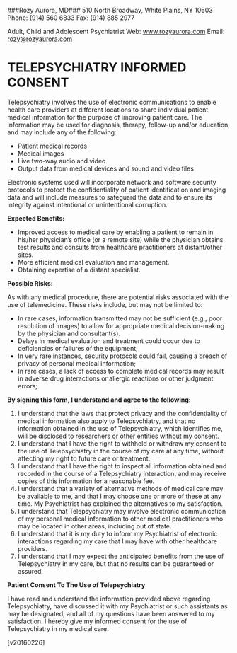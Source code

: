 ###Rozy Aurora, MD###
510 North Broadway,
White Plains, NY 10603
Phone: (914) 560 6833 
Fax: (914) 885 2977 

Adult, Child and Adolescent Psychiatrist
Web: www.rozyaurora.com
Email: rozy@rozyaurora.com

TELEPSYCHIATRY INFORMED CONSENT
===========
Telepsychiatry involves the use of electronic communications to enable health care providers at different locations to share individual patient medical information for the purpose of improving patient care. The information may be used for diagnosis, therapy, follow-up and/or education, and may include any of the following:

- Patient medical records
- Medical images
- Live two-way audio and video
- Output data from medical devices and sound and video files

Electronic systems used will incorporate network and software security protocols to protect the confidentiality of patient identification and imaging data and will include measures to safeguard the data and to ensure its integrity against intentional or unintentional corruption.

**Expected Benefits:**

- Improved access to medical care by enabling a patient to remain in his/her physician’s office (or a remote site) while the physician obtains test results and consults from healthcare practitioners at distant/other sites.
- More efficient medical evaluation and management.
- Obtaining expertise of a distant specialist.

**Possible Risks:**

As with any medical procedure, there are potential risks associated with the use of telemedicine.  These risks include, but may not be limited to:

- In rare cases, information transmitted may not be sufficient (e.g., poor resolution of images) to allow for appropriate medical decision-making by the physician and consultant(s).
- Delays in medical evaluation and treatment could occur due to deficiencies or failures of the equipment;
- In very rare instances, security protocols could fail, causing a breach of privacy of personal medical information;
- In rare cases, a lack of access to complete medical records may result in adverse drug interactions or allergic reactions or other judgment errors;

**By signing this form, I understand and agree to the following:**

1.  I understand that the laws that protect privacy and the confidentiality of medical information also apply to Telepsychiatry, and that no information obtained in the use of Telepsychiatry, which identifies me, will be disclosed to researchers or other entities without my consent.
2.  I understand that I have the right to withhold or withdraw my consent to the use of Telepsychiatry in the course of my care at any time, without affecting my right to future care or treatment.
3.  I understand that I have the right to inspect all information obtained and recorded in the course of a Telepsychiatry interaction, and may receive copies of this information for a reasonable fee.
4.  I understand that a variety of alternative methods of medical care may be available to me, and that I may choose one or more of these at any time. My Psychiatrist has explained the alternatives to my satisfaction.
5.  I understand that Telepsychiatry may involve electronic communication of my personal medical information to other medical practitioners who may be located in other areas, including out of state.
6.  I understand that it is my duty to inform my Psychiatrist of electronic interactions regarding my care that I may have with other healthcare providers.
7.  I understand that I may expect the anticipated benefits from the use of Telepsychiatry in my care, but that no results can be guaranteed or assured.

**Patient Consent To The Use of Telepsychiatry**

I have read and understand the information provided above regarding Telepsychiatry, have discussed it with my Psychiatrist or such assistants as may be designated, and all of my questions have been answered to my satisfaction. I hereby give my informed consent for the use of Telepsychiatry in my medical care.

[v20160226]